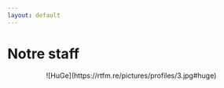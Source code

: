 ```yaml
---
layout: default
---
```


# Notre staff

<div align="center">
![HuGe](https://rtfm.re/pictures/profiles/3.jpg#huge)
</div>


